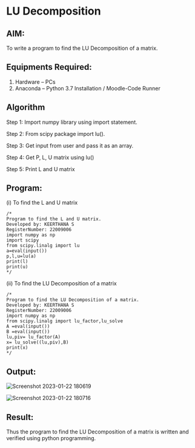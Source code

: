# LU Decomposition 

## AIM:
To write a program to find the LU Decomposition of a matrix.

## Equipments Required:
1. Hardware – PCs
2. Anaconda – Python 3.7 Installation / Moodle-Code Runner

## Algorithm

Step 1: Import numpy library using import statement.

Step 2: From scipy package import lu().

Step 3: Get input from user and pass it as an array.

Step 4: Get P, L, U matrix using lu()

Step 5: Print L and U matrix

## Program:
(i) To find the L and U matrix
```
/*
Program to find the L and U matrix.
Developed by: KEERTHANA S
RegisterNumber: 22009006
import numpy as np
import scipy
from scipy.linalg import lu
a=eval(input())
p,l,u=lu(a)
print(l)
print(u)
*/
```
(ii) To find the LU Decomposition of a matrix
```
/*
Program to find the LU Decomposition of a matrix.
Developed by: KEERTHANA S
RegisterNumber: 22009006
import numpy as np
from scipy.linalg import lu_factor,lu_solve
A =eval(input())
B =eval(input())
lu,piv= lu_factor(A)
x= lu_solve((lu,piv),B)
print(x)
*/
```

## Output:
![Screenshot 2023-01-22 180619](https://user-images.githubusercontent.com/119477890/213916188-78f73b1b-0638-452b-8c3a-c5990c3cbea7.png)

![Screenshot 2023-01-22 180716](https://user-images.githubusercontent.com/119477890/213916228-761fbae3-cb8a-43aa-9071-05c4188fdb49.png)



## Result:
Thus the program to find the LU Decomposition of a matrix is written and verified using python programming.


